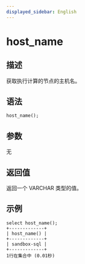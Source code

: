 ```yaml
---
displayed_sidebar: English
---
```


# host_name

## 描述

获取执行计算的节点的主机名。

## 语法

```Haskell
host_name();
```

## 参数

无

## 返回值

返回一个 VARCHAR 类型的值。

## 示例

```Plaintext
select host_name();
+-------------+
| host_name() |
+-------------+
| sandbox-sql |
+-------------+
1行在集合中 (0.01秒)
```